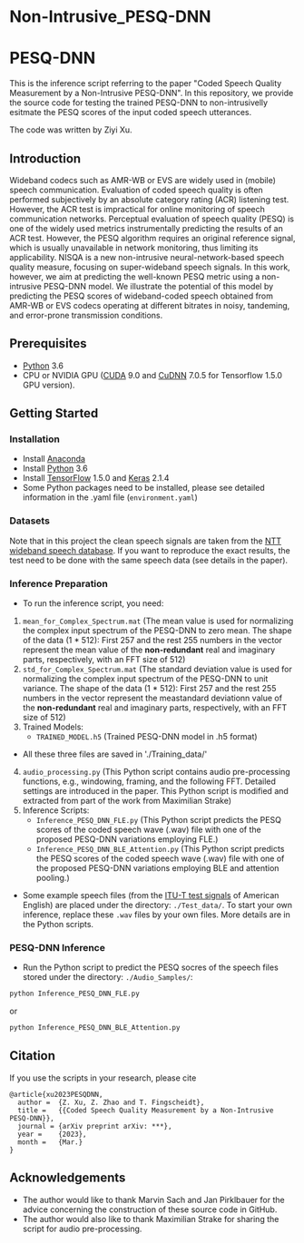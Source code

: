 # Non-Intrusive_PESQ-DNN

# PESQ-DNN

This is the inference script referring to the paper "Coded Speech Quality Measurement by a Non-Intrusive PESQ-DNN". In this repository, we provide the source code for testing the trained PESQ-DNN to non-intrusivelly esitmate the PESQ scores of the input coded speech utterances.

The code was written by Ziyi Xu.

## Introduction

Wideband codecs such as AMR-WB or EVS are widely used in (mobile) speech communication. Evaluation of coded speech quality is often performed subjectively by an absolute category rating (ACR) listening test. However, the ACR test is impractical for online monitoring of speech communication networks. Perceptual evaluation of speech quality (PESQ) is one of the widely used metrics instrumentally predicting the results of an ACR test. However, the PESQ algorithm requires an original reference signal, which is usually unavailable in network monitoring, thus limiting its applicability. NISQA is a new non-intrusive neural-network-based speech quality measure, focusing on super-wideband speech signals. In this work, however, we aim at predicting the well-known PESQ metric using a non-intrusive PESQ-DNN model. We illustrate the potential of this model by predicting the PESQ scores of wideband-coded speech obtained from AMR-WB or EVS codecs operating at different bitrates in noisy, tandeming, and error-prone transmission conditions.

## Prerequisites

- [Python](https://www.python.org/) 3.6
- CPU or NVIDIA GPU ([CUDA](https://developer.nvidia.com/cuda-toolkit) 9.0 and [CuDNN](https://developer.nvidia.com/cudnn) 7.0.5 for Tensorflow 1.5.0 GPU version).


## Getting Started

### Installation
- Install [Anaconda](https://www.anaconda.com/)
- Install [Python](https://www.python.org/) 3.6
- Install [TensorFlow](https://www.tensorflow.org/) 1.5.0 and [Keras](https://www.tensorflow.org/) 2.1.4
- Some Python packages need to be installed, please see detailed information in the .yaml file (```environment.yaml```)

### Datasets

Note that in this project the clean speech signals are taken from the [NTT wideband speech database](https://www.ntt-at.com/product/multilingual/). If you want to reproduce the exact results, the test need to be done with the same speech data (see details in the paper).

### Inference Preparation
 - To run the inference script, you need:
1. ```mean_for_Complex_Spectrum.mat``` (The mean value is used for normalizing the complex input spectrum of the PESQ-DNN to zero mean. The shape of the data (1 * 512): First 257 and the rest 255 numbers in the vector represent the mean value of the **non-redundant** real and imaginary parts, respectively, with an FFT size of 512)
2. ```std_for_Complex_Spectrum.mat``` (The standard deviation value is used for normalizing the complex input spectrum of the PESQ-DNN to unit variance. The shape of the data (1 * 512): First 257 and the rest 255 numbers in the vector represent the meastandard deviationn value of the **non-redundant** real and imaginary parts, respectively, with an FFT size of 512)
3. Trained Models:
    - ```TRAINED_MODEL.h5``` (Trained PESQ-DNN model in .h5 format)
- All these three files are saved in './Training_data/'
4. ```audio_processing.py``` (This Python script contains audio pre-processing functions, e.g., windowing, framing, and the following FFT. Detailed settings are introduced in the paper. This Python script is modified and extracted from part of the work from Maximilian Strake)
5. Inference Scripts:
    - ```Inference_PESQ_DNN_FLE.py``` (This Python script predicts the PESQ scores of the coded speech wave (.wav) file with one of the proposed PESQ-DNN variations employing FLE.)
    - ```Inference_PESQ_DNN_BLE_Attention.py``` (This Python script predicts the PESQ scores of the coded speech wave (.wav) file with one of the proposed PESQ-DNN variations employing BLE and attention pooling.)
- Some example speech files (from the [ITU-T test signals](https://www.itu.int/net/itu-t/sigdb/genaudio/AudioForm-g.aspx?val=1000050) of American English) are placed under the directory: `./Test_data/`. To start your own inference, replace these `.wav` files by your own files. More details are in the Python scripts.

### PESQ-DNN Inference

 - Run the Python script to predict the PESQ socres of the speech files stored under the directory: `./Audio_Samples/`:
```bash
python Inference_PESQ_DNN_FLE.py
```
or
```bash
python Inference_PESQ_DNN_BLE_Attention.py
```
 ## Citation

If you use the scripts in your research, please cite

```
@article{xu2023PESQDNN,
  author =  {Z. Xu, Z. Zhao and T. Fingscheidt},
  title =   {{Coded Speech Quality Measurement by a Non-Intrusive PESQ-DNN}},
  journal = {arXiv preprint arXiv: ***},
  year =    {2023},
  month =   {Mar.}
}
```

## Acknowledgements
- The author would like to thank Marvin Sach and Jan Pirklbauer for the advice concerning the construction of these source code in GitHub.
- The author would also like to thank Maximilian Strake for sharing the script for audio pre-processing.
